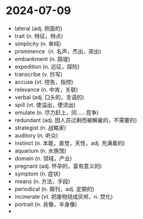# 2024-07-09

- lateral (adj. 侧面的)
- trait (n. 特征，特点)
- simplicity (n. 单纯)
- prominence（n. 名声，杰出，突出)
- embankment (n. 路堤)
- expedition (n. 远征，探险)
- transcribe (v. 抄写)
- accuse (vt. 控告，指控)
- relevance (n. 中肯，关联)
- verbal (adj. 口头的，言语的)
- spill (vt. 使溢出，使流出)
- emulate (n. 尽力赶上，同……竞争)
- redundant (adj. 因人员过剩而被解雇的，不需要的)
- strategist (n. 战略家)
- auditory (n. 听众)
- instinct (n. 本能，直觉，天性，adj. 充满着的)
- aquarium (n. 水族馆)
- domain (n. 领域，产业)
- pregnant (adj. 怀孕的，富有意义的)
- symptom (n. 症状)
- means (n. 方法，手段)
- periodical (n. 期刊，adj. 定期的)
- incinerate (vt. 把废物烧成灰烬，n. 焚化)
- portrait (n. 肖像，半身像)
- 
